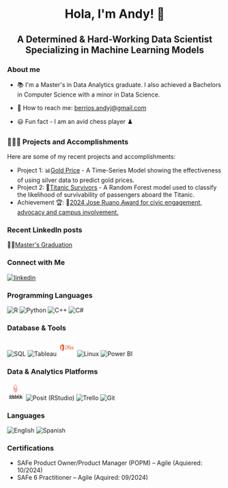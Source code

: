 <h1 align="center"> Hola, I'm Andy! 🤠 </h1>
<h2 align="center"> A Determined & Hard-Working Data Scientist Specializing in Machine Learning Models </h2>

### About me

- 📚 I'm a Master's in Data Analytics graduate. I also achieved a Bachelors in Computer Science with a minor in Data Science.

- 📧 How to reach me: berrios.andyj@gmail.com

- 😃 Fun fact - I am an avid chess player ♟️

<h3>👨🏻‍💻 Projects and Accomplishments </h3>

Here are some of my recent projects and accomplishments:
- Project 1: 📊[Gold Price](https://github.com/AndyBerrios/Gold-Silver-Time-Series) - A Time-Series Model showing the effectiveness of using silver data to predict gold prices.
- Project 2: 📂[Titanic Survivors](https://github.com/AndyBerrios/Titanic_Random_Forest) - A Random Forest model used to classify the likelihood of survivability of passengers aboard the Titanic.
- Achievement 🏆: 🎯[2024 Jose Ruano Award for civic engagement, advocacy and campus involvement.](https://www.hacu.net/NewsBot.asp?MODE=VIEW&ID=4883)

<h3> Recent LinkedIn posts </h3>

👨‍🎓[Master's Graduation](https://www.linkedin.com/posts/andy-berrios_gogators-activity-7335360872959156224-sxZ_?utm_source=share&utm_medium=member_desktop&rcm=ACoAADtnwrkBJ0kZmubHJjz2_gtsjedToqJHAQo)

<h3> Connect with Me </h3>

<a href="https://www.linkedin.com/in/andy-berrios/" target="_blank">
  <img src="https://cdn.jsdelivr.net/gh/devicons/devicon/icons/linkedin/linkedin-original.svg" 
       alt="linkedin" width="40" height="40"/>
</a>

<!-- Programming Languages -->
<h3>Programming Languages</h3>
<p align="left">
  <!-- R -->
  <img src="https://cdn.jsdelivr.net/gh/devicons/devicon/icons/r/r-original.svg" 
       width="40" height="40" alt="R" />
  <!-- Python -->
  <img src="https://cdn.jsdelivr.net/gh/devicons/devicon/icons/python/python-original.svg" 
       width="40" height="40" alt="Python" />
  <!-- C++ -->
  <img src="https://cdn.jsdelivr.net/gh/devicons/devicon/icons/cplusplus/cplusplus-original.svg" 
       width="40" height="40" alt="C++" />
  <!-- C# -->
  <img src="https://cdn.jsdelivr.net/gh/devicons/devicon/icons/csharp/csharp-original.svg" 
       width="40" height="40" alt="C#" />
</p>

<!-- Database & Tools -->
<h3>Database &amp; Tools</h3>
<p align="left">
  <!-- SQL (using MySQL icon here as a stand-in for SQL) -->
  <img src="https://cdn.jsdelivr.net/gh/devicons/devicon/icons/mysql/mysql-original.svg"
       width="40" height="40" alt="SQL" />
  <!-- Tableau -->
  <img src="https://upload.wikimedia.org/wikipedia/commons/4/4b/Tableau_Logo.png"
       width="40" height="40" alt="Tableau" />
<!-- Microsoft Office -->
<img src="./icons/Microsoft_Office-Logo.wine.png" 
     width="40" height="40" 
     alt="Microsoft Office Logo" />
  <!-- Linux -->
  <img src="https://cdn.jsdelivr.net/gh/devicons/devicon/icons/linux/linux-original.svg"
       width="40" height="40" alt="Linux" />
  <!-- Power BI -->
  <img src="https://upload.wikimedia.org/wikipedia/commons/c/cf/New_Power_BI_Logo.svg"
       width="40" height="40" alt="Power BI" />
</p>

<!-- Data & Analytics Platforms -->
<h3>Data &amp; Analytics Platforms</h3>
<p align="left">
<!-- Databricks -->
<img src="./icons/Databricks_Logo.png" 
     width="40" height="40" 
     alt="Databricks Logo" />
  <!-- Posit (formerly RStudio) using devicon's RStudio icon -->
  <img src="https://cdn.jsdelivr.net/gh/devicons/devicon/icons/rstudio/rstudio-original.svg"
       width="40" height="40" alt="Posit (RStudio)" />
  <!-- Trello -->
  <img src="https://cdn.jsdelivr.net/gh/devicons/devicon/icons/trello/trello-plain.svg"
       width="40" height="40" alt="Trello" />
  <!-- Git -->
  <img src="https://cdn.jsdelivr.net/gh/devicons/devicon/icons/git/git-original.svg"
       width="40" height="40" alt="Git" />
</p>

<!-- Languages -->
<h3>Languages</h3>
<p align="left">
  <!-- English -->
  <img src="https://upload.wikimedia.org/wikipedia/commons/a/a4/Flag_of_the_United_States.svg"
       width="40" height="40" alt="English" />
  <!-- Spanish (Fluent) -->
  <img src="https://upload.wikimedia.org/wikipedia/commons/9/9a/Flag_of_Spain.svg"
       width="40" height="40" alt="Spanish" />
</p>

<!-- Certifications -->
<h3>Certifications</h3>
<ul>
  <li>SAFe Product Owner/Product Manager (POPM) – Agile (Aquiered: 10/2024)</li>
  <li>SAFe 6 Practitioner – Agile (Aquired: 09/2024)</li>
</ul>


<!--
**AndyBerrios/AndyBerrios** is a ✨ _special_ ✨ repository because its `README.md` (this file) appears on your GitHub profile.

Here are some ideas to get you started:

- 🔭 I’m currently working on ...
- 🌱 I’m currently learning ...
- 👯 I’m looking to collaborate on ...
- 🤔 I’m looking for help with ...
- 💬 Ask me about ...
- 📫 How to reach me: ...
- 😄 Pronouns: ...
- ⚡ Fun fact: ...
-->

